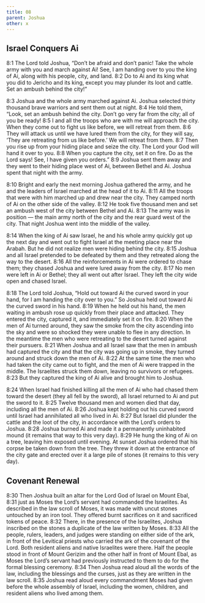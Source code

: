 ```yaml
---
title: 08
parent: Joshua
other: x
---
```


## Israel Conquers Ai

<a name="8:1">8:1</a> The Lord told Joshua, “Don’t be afraid and don’t panic! Take the whole army with you and march against Ai! See, I am handing over to you the king of Ai, along with his people, city, and land. <a name="8:2">8:2</a> Do to Ai and its king what you did to Jericho and its king, except you may plunder its loot and cattle. Set an ambush behind the city!”

<a name="8:3">8:3</a> Joshua and the whole army marched against Ai. Joshua selected thirty thousand brave warriors and sent them out at night. <a name="8:4">8:4</a> He told them, “Look, set an ambush behind the city. Don’t go very far from the city; all of you be ready! <a name="8:5">8:5</a> I and all the troops who are with me will approach the city. When they come out to fight us like before, we will retreat from them. <a name="8:6">8:6</a> They will attack us until we have lured them from the city, for they will say, ‘They are retreating from us like before.’ We will retreat from them. <a name="8:7">8:7</a> Then you rise up from your hiding place and seize the city. The Lord your God will hand it over to you. <a name="8:8">8:8</a> When you capture the city, set it on fire. Do as the Lord says! See, I have given you orders.” <a name="8:9">8:9</a> Joshua sent them away and they went to their hiding place west of Ai, between Bethel and Ai. Joshua spent that night with the army.

<a name="8:10">8:10</a> Bright and early the next morning Joshua gathered the army, and he and the leaders of Israel marched at the head of it to Ai. <a name="8:11">8:11</a> All the troops that were with him marched up and drew near the city. They camped north of Ai on the other side of the valley. <a name="8:12">8:12</a> He took five thousand men and set an ambush west of the city between Bethel and Ai. <a name="8:13">8:13</a> The army was in position — the main army north of the city and the rear guard west of the city. That night Joshua went into the middle of the valley.

<a name="8:14">8:14</a> When the king of Ai saw Israel, he and his whole army quickly got up the next day and went out to fight Israel at the meeting place near the Arabah. But he did not realize men were hiding behind the city. <a name="8:15">8:15</a> Joshua and all Israel pretended to be defeated by them and they retreated along the way to the desert. <a name="8:16">8:16</a> All the reinforcements in Ai were ordered to chase them; they chased Joshua and were lured away from the city. <a name="8:17">8:17</a> No men were left in Ai or Bethel; they all went out after Israel. They left the city wide open and chased Israel.

<a name="8:18">8:18</a> The Lord told Joshua, “Hold out toward Ai the curved sword in your hand, for I am handing the city over to you.” So Joshua held out toward Ai the curved sword in his hand. <a name="8:19">8:19</a> When he held out his hand, the men waiting in ambush rose up quickly from their place and attacked. They entered the city, captured it, and immediately set it on fire. <a name="8:20">8:20</a> When the men of Ai turned around, they saw the smoke from the city ascending into the sky and were so shocked they were unable to flee in any direction. In the meantime the men who were retreating to the desert turned against their pursuers. <a name="8:21">8:21</a> When Joshua and all Israel saw that the men in ambush had captured the city and that the city was going up in smoke, they turned around and struck down the men of Ai. <a name="8:22">8:22</a> At the same time the men who had taken the city came out to fight, and the men of Ai were trapped in the middle. The Israelites struck them down, leaving no survivors or refugees. <a name="8:23">8:23</a> But they captured the king of Ai alive and brought him to Joshua.

<a name="8:24">8:24</a> When Israel had finished killing all the men of Ai who had chased them toward the desert (they all fell by the sword), all Israel returned to Ai and put the sword to it. <a name="8:25">8:25</a> Twelve thousand men and women died that day, including all the men of Ai. <a name="8:26">8:26</a> Joshua kept holding out his curved sword until Israel had annihilated all who lived in Ai. <a name="8:27">8:27</a> But Israel did plunder the cattle and the loot of the city, in accordance with the Lord’s orders to Joshua. <a name="8:28">8:28</a> Joshua burned Ai and made it a permanently uninhabited mound (it remains that way to this very day). <a name="8:29">8:29</a> He hung the king of Ai on a tree, leaving him exposed until evening. At sunset Joshua ordered that his corpse be taken down from the tree. They threw it down at the entrance of the city gate and erected over it a large pile of stones (it remains to this very day).

## Covenant Renewal

<a name="8:30">8:30</a> Then Joshua built an altar for the Lord God of Israel on Mount Ebal, <a name="8:31">8:31</a> just as Moses the Lord’s servant had commanded the Israelites. As described in the law scroll of Moses, it was made with uncut stones untouched by an iron tool. They offered burnt sacrifices on it and sacrificed tokens of peace. <a name="8:32">8:32</a> There, in the presence of the Israelites, Joshua inscribed on the stones a duplicate of the law written by Moses. <a name="8:33">8:33</a> All the people, rulers, leaders, and judges were standing on either side of the ark, in front of the Levitical priests who carried the ark of the covenant of the Lord. Both resident aliens and native Israelites were there. Half the people stood in front of Mount Gerizim and the other half in front of Mount Ebal, as Moses the Lord’s servant had previously instructed to them to do for the formal blessing ceremony. <a name="8:34">8:34</a> Then Joshua read aloud all the words of the law, including the blessings and the curses, just as they are written in the law scroll. <a name="8:35">8:35</a> Joshua read aloud every commandment Moses had given before the whole assembly of Israel, including the women, children, and resident aliens who lived among them.